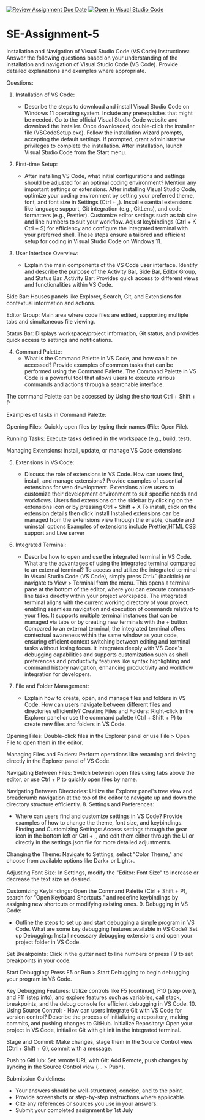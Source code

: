 [![Review Assignment Due Date](https://classroom.github.com/assets/deadline-readme-button-22041afd0340ce965d47ae6ef1cefeee28c7c493a6346c4f15d667ab976d596c.svg)](https://classroom.github.com/a/XoLGRbHq)
[![Open in Visual Studio Code](https://classroom.github.com/assets/open-in-vscode-2e0aaae1b6195c2367325f4f02e2d04e9abb55f0b24a779b69b11b9e10269abc.svg)](https://classroom.github.com/online_ide?assignment_repo_id=15316074&assignment_repo_type=AssignmentRepo)
# SE-Assignment-5
Installation and Navigation of Visual Studio Code (VS Code)
 Instructions:
Answer the following questions based on your understanding of the installation and navigation of Visual Studio Code (VS Code). Provide detailed explanations and examples where appropriate.

 Questions:

1. Installation of VS Code:
   - Describe the steps to download and install Visual Studio Code on Windows 11 operating system. Include any prerequisites that might be needed.
   Go to the official Visual Studio Code website and download the installer.
   Once downloaded, double-click the installer file (VSCodeSetup.exe).
   Follow the installation wizard prompts, accepting the default settings.
   If prompted, grant administrative privileges to complete the installation.
   After installation, launch Visual Studio Code from the Start menu.

2. First-time Setup:
   - After installing VS Code, what initial configurations and settings should be adjusted for an optimal coding environment? Mention any important settings or extensions.
After installing Visual Studio Code, optimize your coding environment by setting your preferred theme, font, and font size in Settings (Ctrl + ,). Install essential extensions like language support, Git integration (e.g., GitLens), and code formatters (e.g., Prettier). Customize editor settings such as tab size and line numbers to suit your workflow. Adjust keybindings (Ctrl + K Ctrl + S) for efficiency and configure the integrated terminal with your preferred shell. These steps ensure a tailored and efficient setup for coding in Visual Studio Code on Windows 11.
3. User Interface Overview:
   - Explain the main components of the VS Code user interface. Identify and describe the purpose of the Activity Bar, Side Bar, Editor Group, and Status Bar.
Activity Bar: Provides quick access to different views and functionalities within VS Code.

Side Bar: Houses panels like Explorer, Search, Git, and Extensions for contextual information and actions.

Editor Group: Main area where code files are edited, supporting multiple tabs and simultaneous file viewing.

Status Bar: Displays workspace/project information, Git status, and provides quick access to settings and notifications.

4. Command Palette:
   - What is the Command Palette in VS Code, and how can it be accessed? Provide examples of common tasks that can be performed using the Command Palette.
   The Command Palette in VS Code is a powerful tool that allows users to execute various commands and actions through a searchable interface.

The command Palette can be accessed by Using the shortcut Ctrl + Shift + P

Examples of tasks in Command Palette:

Opening Files: Quickly open files by typing their names (File: Open File).

Running Tasks: Execute tasks defined in the workspace (e.g., build, test).

Managing Extensions: Install, update, or manage VS Code extensions

5. Extensions in VS Code:
   - Discuss the role of extensions in VS Code. How can users find, install, and manage extensions? Provide examples of essential extensions for web development.
Extensions allow users to customize their development environment to suit specific needs and workflows.
Users find extensions on the sidebar by clicking on the extensions icon or by pressing Ctrl + Shift + X
To install, click on the extension details then click install
Installed extensions can be managed from the extensions view through the enable, disable and uninstall options
Examples of extensions include Prettier,HTML CSS support and Live server

6. Integrated Terminal:
   - Describe how to open and use the integrated terminal in VS Code. What are the advantages of using the integrated terminal compared to an external terminal?
   To access and utilize the integrated terminal in Visual Studio Code (VS Code), simply press Ctrl+` (backtick) or navigate to View > Terminal from the menu. This opens a terminal pane at the bottom of the editor, where you can execute command-line tasks directly within your project workspace. The integrated terminal aligns with the current working directory of your project, enabling seamless navigation and execution of commands relative to your files. It supports multiple terminal instances that can be managed via tabs or by creating new terminals with the + button. Compared to an external terminal, the integrated terminal offers contextual awareness within the same window as your code, ensuring efficient context switching between editing and terminal tasks without losing focus. It integrates deeply with VS Code's debugging capabilities and supports customization such as shell preferences and productivity features like syntax highlighting and command history navigation, enhancing productivity and workflow integration for developers.

7. File and Folder Management:
   - Explain how to create, open, and manage files and folders in VS Code. How can users navigate between different files and directories efficiently?
Creating Files and Folders: Right-click in the Explorer panel or use the command palette (Ctrl + Shift + P) to create new files and folders in VS Code.

Opening Files: Double-click files in the Explorer panel or use File > Open File to open them in the editor.

Managing Files and Folders: Perform operations like renaming and deleting directly in the Explorer panel of VS Code.

Navigating Between Files: Switch between open files using tabs above the editor, or use Ctrl + P to quickly open files by name.

Navigating Between Directories: Utilize the Explorer panel's tree view and breadcrumb navigation at the top of the editor to navigate up and down the directory structure efficiently.
8. Settings and Preferences:
   - Where can users find and customize settings in VS Code? Provide examples of how to change the theme, font size, and keybindings.
Finding and Customizing Settings: Access settings through the gear icon in the bottom left or Ctrl + ,, and edit them either through the UI or directly in the settings.json file for more detailed adjustments.

Changing the Theme: Navigate to Settings, select "Color Theme," and choose from available options like Dark+ or Light+.

Adjusting Font Size: In Settings, modify the "Editor: Font Size" to increase or decrease the text size as desired.

Customizing Keybindings: Open the Command Palette (Ctrl + Shift + P), search for "Open Keyboard Shortcuts," and redefine keybindings by assigning new shortcuts or modifying existing ones.
9. Debugging in VS Code:
   - Outline the steps to set up and start debugging a simple program in VS Code. What are some key debugging features available in VS Code?
Set up Debugging: Install necessary debugging extensions and open your project folder in VS Code.

Set Breakpoints: Click in the gutter next to line numbers or press F9 to set breakpoints in your code.

Start Debugging: Press F5 or Run > Start Debugging to begin debugging your program in VS Code.

Key Debugging Features: Utilize controls like F5 (continue), F10 (step over), and F11 (step into), and explore features such as variables, call stack, breakpoints, and the debug console for efficient debugging in VS Code.
10. Using Source Control:
    - How can users integrate Git with VS Code for version control? Describe the process of initializing a repository, making commits, and pushing changes to GitHub.
    Initialize Repository: Open your project in VS Code, initialize Git with git init in the integrated terminal.

Stage and Commit: Make changes, stage them in the Source Control view (Ctrl + Shift + G), commit with a message.

Push to GitHub: Set remote URL with Git: Add Remote, push changes by syncing in the Source Control view (... > Push).

 Submission Guidelines:
- Your answers should be well-structured, concise, and to the point.
- Provide screenshots or step-by-step instructions where applicable.
- Cite any references or sources you use in your answers.
- Submit your completed assignment by 1st July 

